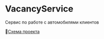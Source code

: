 # VacancyService
Сервис по работе с автомобилями клиентов

🔗[Схема проекта](https://miro.com/app/board/uXjVK2PxLk8=/)
